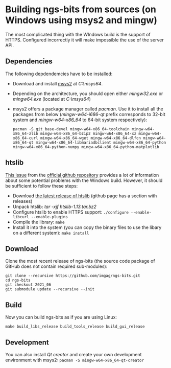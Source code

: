 # Building ngs-bits from sources (on Windows using msys2 and mingw)
The most complicated thing with the WIndows build is the support of HTTPS. Configured incorrectly it will make impossible the use of the server API.

## Dependencies

The following depdendemcies have to be installed:

* Download and install [msys2](http://www.msys2.org/) at *C:\msys64*.
* Depending on the architecture, you should open either *mingw32.exe* or *mingw64.exe* (located at *C:\msys64*)
* msys2 offers a package manager called *pacman*. Use it to install all the packages from below (*mingw-w64-i686-qt* prefix corresponds to 32-bit system and *mingw-w64-x86_64* to 64-bit system respectively):

    `pacman -S git base-devel mingw-w64-x86_64-toolchain mingw-w64-x86_64-zlib mingw-w64-x86_64-bzip2 mingw-w64-x86_64-xz mingw-w64-x86_64-curl mingw-w64-x86_64-wget mingw-w64-x86_64-dlfcn mingw-w64-x86_64-qt mingw-w64-x86_64-libmariadbclient mingw-w64-x86_64-python mingw-w64-x86_64-python-numpy mingw-w64-x86_64-python-matplotlib`

## htslib

[This issue](https://github.com/samtools/htslib/issues/907) from the [official github repository](https://github.com/samtools/htslib) provides a lot of information about some potential problems with the Windows build. However, it should be sufficient to follow these steps:
* Download [the latest release of htslib](https://github.com/samtools/htslib/releases/download/1.13/htslib-1.13.tar.bz2) (github page has a section with releases)
* Unpack htslib: *tar -xjf htslib-1.13.tar.bz2*
* Configure htslib to enable HTTPS support: `./configure --enable-libcurl --enable-plugins`
* Compile the library: `make`
* Install it into the system (you can copy the binary files to use the libary on a different system): `make install`


## Download

Clone the most recent release of ngs-bits (the source code package of GitHub does not contain required sub-modules):

    git clone --recursive https://github.com/imgag/ngs-bits.git
	cd ngs-bits
	git checkout 2021_06
	git submodule update --recursive --init

## Build
Now you can build ngs-bits as if you are using Linux:
    
    make build_libs_release build_tools_release build_gui_release

## Development
You can also install *Qt creator* and create your own development environment with msys2: `pacman -S mingw-w64-x86_64-qt-creator`